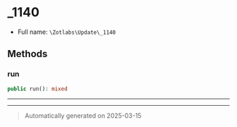 
# _1140





* Full name: `\Zotlabs\Update\_1140`




## Methods


### run



```php
public run(): mixed
```












***


***
> Automatically generated on 2025-03-15
